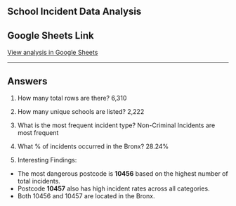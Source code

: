 ## School Incident Data Analysis

## Google Sheets Link

[View analysis in Google Sheets](https://docs.google.com/spreadsheets/d/10W-QWEP6wCl0jyFyHuou4IIc7XHZON3TDjUtYOc0gOU/edit?usp=sharing)

---

## Answers

1. How many total rows are there?
6,310

2. How many unique schools are listed? 
2,222

3. What is the most frequent incident type?
Non-Criminal Incidents are most frequent

4. What % of incidents occurred in the Bronx?
28.24%

5. Interesting Findings:
- The most dangerous postcode is **10456** based on the highest number of total incidents.
- Postcode **10457** also has high incident rates across all categories.
- Both 10456 and 10457 are located in the Bronx. 

